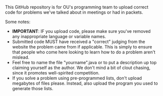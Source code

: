 This GitHub repository is for OU's programming team to upload correct code for problems we've talked about in meetings or had in packets.

Some notes:
* **IMPORTANT**: IF you upload code, please make sure you've removed any inappropriate language or variable names.
* Submitted code MUST have received a "correct" judging from the website the problem came from if applicable. This is simply to ensure that people who come here looking to learn how to do a problem aren't mislead.
* Feel free to name the file "yourname".java or to put a description up top claiming yourself as the author. We don't mind a bit of clout chasing, since it promotes well-spirited competition.
* If you solve a problem using pre-programmed lists, don't upload megabytes of files please. Instead, also upload the program you used to generate those lists.
